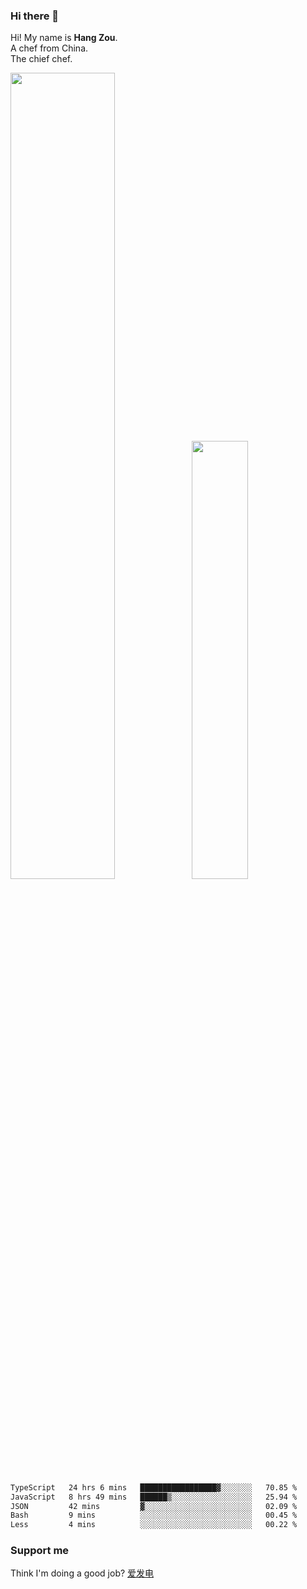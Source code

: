### Hi there 👋

Hi! My name is **Hang Zou**.  
A chef from China.  
The chief chef.

<img align="" width="57.5%" src="https://github-readme-stats.vercel.app/api?username=zouhangwithsweet&hide_title=true&hide_border=true&show_icons=true&include_all_commits=true&line_height=21" /><img align="" width="42.4%" src="https://github-readme-stats.vercel.app/api/top-langs/?username=zouhangwithsweet&hide_title=true&hide_border=true&layout=compact" />

<!--START_SECTION:waka-->

```txt
TypeScript   24 hrs 6 mins   █████████████████▓░░░░░░░   70.85 %
JavaScript   8 hrs 49 mins   ██████▒░░░░░░░░░░░░░░░░░░   25.94 %
JSON         42 mins         ▓░░░░░░░░░░░░░░░░░░░░░░░░   02.09 %
Bash         9 mins          ░░░░░░░░░░░░░░░░░░░░░░░░░   00.45 %
Less         4 mins          ░░░░░░░░░░░░░░░░░░░░░░░░░   00.22 %
```

<!--END_SECTION:waka-->

### Support me

Think I'm doing a good job? [爱发电](https://afdian.net/@zouhangsweet)
